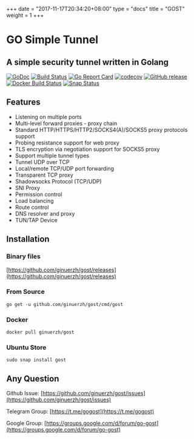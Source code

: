 +++
date = "2017-11-17T20:34:20+08:00"
type = "docs"
title = "GOST"
weight = 1
+++

# GO Simple Tunnel

## A simple security tunnel written in Golang

[![GoDoc](https://godoc.org/github.com/ginuerzh/gost?status.svg)](https://godoc.org/github.com/ginuerzh/gost)
[![Build Status](https://travis-ci.org/ginuerzh/gost.svg?branch=master)](https://travis-ci.org/ginuerzh/gost)
[![Go Report Card](https://goreportcard.com/badge/github.com/ginuerzh/gost)](https://goreportcard.com/report/github.com/ginuerzh/gost)
[![codecov](https://codecov.io/gh/ginuerzh/gost/branch/master/graphs/badge.svg)](https://codecov.io/gh/ginuerzh/gost/branch/master)
[![GitHub release](https://img.shields.io/github/release/ginuerzh/gost.svg)](https://github.com/ginuerzh/gost/releases/latest)
[![Docker Build Status](https://img.shields.io/docker/build/ginuerzh/gost.svg)](https://hub.docker.com/r/ginuerzh/gost/)
[![Snap Status](https://build.snapcraft.io/badge/ginuerzh/gost.svg)](https://build.snapcraft.io/user/ginuerzh/gost)

## Features

* Listening on multiple ports
* Multi-level forward proxies - proxy chain
* Standard HTTP/HTTPS/HTTP2/SOCKS4(A)/SOCKS5 proxy protocols support
* Probing resistance support for web proxy
* TLS encryption via negotiation support for SOCKS5 proxy
* Support multiple tunnel types
* Tunnel UDP over TCP
* Local/remote TCP/UDP port forwarding
* Transparent TCP proxy
* Shadowsocks Protocol (TCP/UDP)
* SNI Proxy
* Permission control
* Load balancing
* Route control
* DNS resolver and proxy
* TUN/TAP Device


## Installation

### Binary files

[https://github.com/ginuerzh/gost/releases](https://github.com/ginuerzh/gost/releases)

### From Source

```
go get -u github.com/ginuerzh/gost/cmd/gost
```

### Docker

```
docker pull ginuerzh/gost
```

### Ubuntu Store

```
sudo snap install gost
```

## Any Question

Github Issue: [https://github.com/ginuerzh/gost/issues](https://github.com/ginuerzh/gost/issues)

Telegram Group: [https://t.me/gogost](https://t.me/gogost)

Google Group: [https://groups.google.com/d/forum/go-gost](https://groups.google.com/d/forum/go-gost)